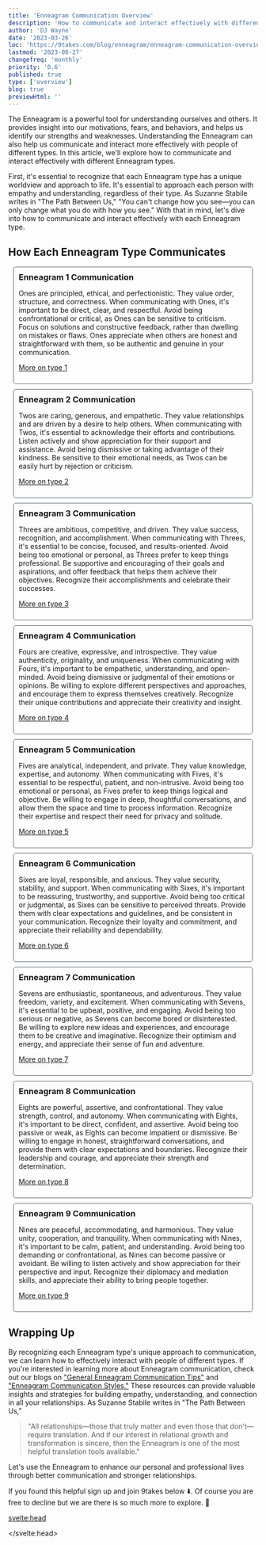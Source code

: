 ```yaml
---
title: 'Enneagram Communication Overview'
description: 'How to communicate and interact effectively with different Enneagram types'
author: 'DJ Wayne'
date: '2023-03-26'
loc: 'https://9takes.com/blog/enneagram/enneagram-communication-overview'
lastmod: '2023-08-27'
changefreq: 'monthly'
priority: '0.6'
published: true
type: ['overview']
blog: true
previewHtml: ''
---
```


<script>
	import MarqueeHorizontal from "../../lib/components/atoms/MarqueeHorizontal.svelte";
</script>

<p class="firstLetter">The Enneagram is a powerful tool for understanding ourselves and others. It provides insight into our motivations, fears, and behaviors, and helps us identify our strengths and weaknesses. Understanding the Enneagram can also help us communicate and interact more effectively with people of different types. In this article, we'll explore how to communicate and interact effectively with different Enneagram types.</p>

First, it's essential to recognize that each Enneagram type has a unique worldview and approach to life. It's essential to approach each person with empathy and understanding, regardless of their type. As Suzanne Stabile writes in "The Path Between Us," "You can't change how you see—you can only change what you do with how you see." With that in mind, let's dive into how to communicate and interact effectively with each Enneagram type.

## How Each Enneagram Type Communicates

<article class="section-content">

<h3>Enneagram 1 Communication</h3>

Ones are principled, ethical, and perfectionistic. They value order, structure, and correctness. When communicating with Ones, it's important to be direct, clear, and respectful. Avoid being confrontational or critical, as Ones can be sensitive to criticism. Focus on solutions and constructive feedback, rather than dwelling on mistakes or flaws. Ones appreciate when others are honest and straightforward with them, so be authentic and genuine in your communication.

[More on type 1](/blog/enneagram/enneagram-type-1)

</article>

<article class="section-content">

<h3>Enneagram 2 Communication</h3>

Twos are caring, generous, and empathetic. They value relationships and are driven by a desire to help others. When communicating with Twos, it's essential to acknowledge their efforts and contributions. Listen actively and show appreciation for their support and assistance. Avoid being dismissive or taking advantage of their kindness. Be sensitive to their emotional needs, as Twos can be easily hurt by rejection or criticism.

[More on type 2](/blog/enneagram/enneagram-type-2)

</article>

<article class="section-content">

<h3>Enneagram 3 Communication</h3>

Threes are ambitious, competitive, and driven. They value success, recognition, and accomplishment. When communicating with Threes, it's essential to be concise, focused, and results-oriented. Avoid being too emotional or personal, as Threes prefer to keep things professional. Be supportive and encouraging of their goals and aspirations, and offer feedback that helps them achieve their objectives. Recognize their accomplishments and celebrate their successes.

[More on type 3](/blog/enneagram/enneagram-type-3)

</article>

<article class="section-content">

<h3>Enneagram 4 Communication</h3>

Fours are creative, expressive, and introspective. They value authenticity, originality, and uniqueness. When communicating with Fours, it's important to be empathetic, understanding, and open-minded. Avoid being dismissive or judgmental of their emotions or opinions. Be willing to explore different perspectives and approaches, and encourage them to express themselves creatively. Recognize their unique contributions and appreciate their creativity and insight.

[More on type 4](/blog/enneagram/enneagram-type-4)

</article>

<div>
<MarqueeHorizontal displayList={[{name: 'at a party', link: '/blog/enneagram/enneagram-types-at-party'}, {name: 'in stress', link: '/blog/enneagram/enneagram-types-in-stress'}, {name: 'being ghosted', link: '/blog/enneagram/enneagram-types-being-ghosted'}, {name: 'strengths and weaknesses', link: '/blog/enneagram/enneagram-strengths-and-weaknesses'}, {name: 'communication styles', link: '/blog/enneagram/enneagram-communication-styles'} ]} />
</div>

<article class="section-content">

<h3>Enneagram 5 Communication</h3>

Fives are analytical, independent, and private. They value knowledge, expertise, and autonomy. When communicating with Fives, it's essential to be respectful, patient, and non-intrusive. Avoid being too emotional or personal, as Fives prefer to keep things logical and objective. Be willing to engage in deep, thoughtful conversations, and allow them the space and time to process information. Recognize their expertise and respect their need for privacy and solitude.

[More on type 5](/blog/enneagram/enneagram-type-5)

</article>

<article class="section-content">

<h3>Enneagram 6 Communication</h3>

Sixes are loyal, responsible, and anxious. They value security, stability, and support. When communicating with Sixes, it's important to be reassuring, trustworthy, and supportive. Avoid being too critical or judgmental, as Sixes can be sensitive to perceived threats. Provide them with clear expectations and guidelines, and be consistent in your communication. Recognize their loyalty and commitment, and appreciate their reliability and dependability.

[More on type 6](/blog/enneagram/enneagram-type-6)

</article>

<article class="section-content">

<h3>Enneagram 7 Communication</h3>

Sevens are enthusiastic, spontaneous, and adventurous. They value freedom, variety, and excitement. When communicating with Sevens, it's essential to be upbeat, positive, and engaging. Avoid being too serious or negative, as Sevens can become bored or disinterested. Be willing to explore new ideas and experiences, and encourage them to be creative and imaginative. Recognize their optimism and energy, and appreciate their sense of fun and adventure.

[More on type 7](/blog/enneagram/enneagram-type-7)

</article>

<article class="section-content">

<h3>Enneagram 8 Communication</h3>

Eights are powerful, assertive, and confrontational. They value strength, control, and autonomy. When communicating with Eights, it's important to be direct, confident, and assertive. Avoid being too passive or weak, as Eights can become impatient or dismissive. Be willing to engage in honest, straightforward conversations, and provide them with clear expectations and boundaries. Recognize their leadership and courage, and appreciate their strength and determination.

[More on type 8](/blog/enneagram/enneagram-type-8)

</article>

<article class="section-content">

<h3>Enneagram 9 Communication</h3>

Nines are peaceful, accommodating, and harmonious. They value unity, cooperation, and tranquility. When communicating with Nines, it's important to be calm, patient, and understanding. Avoid being too demanding or confrontational, as Nines can become passive or avoidant. Be willing to listen actively and show appreciation for their perspective and input. Recognize their diplomacy and mediation skills, and appreciate their ability to bring people together.

[More on type 9](/blog/enneagram/enneagram-type-9)

</article>

## Wrapping Up

By recognizing each Enneagram type's unique approach to communication, we can learn how to effectively interact with people of different types. If you're interested in learning more about Enneagram communication, check out our blogs on <a href="enneagram-communication-tips" >"General Enneagram Communication Tips"</a> and <a href="enneagram-communication-styles" >"Enneagram Communication Styles."</a> These resources can provide valuable insights and strategies for building empathy, understanding, and connection in all your relationships. As Suzanne Stabile writes in "The Path Between Us,"

> "All relationships—those that truly matter and even those that don't—require translation. And if our interest in relational growth and transformation is sincere, then the Enneagram is one of the most helpful translation tools available."

Let's use the Enneagram to enhance our personal and professional lives through better communication and stronger relationships.

If you found this helpful sign up and join 9takes below ⬇️. Of course you are free to decline but we are there is so much more to explore. 🚀

<svelte:head>

<script type="application/ld+json">
{
  "@context": "http://schema.org",
  "@graph": [
    {
      "@type": "Article",
      "articleBody": "The Enneagram is a powerful tool for understanding ourselves and others. It provides insight into our motivations, fears, and behaviors, and helps us identify our strengths and weaknesses. Understanding the Enneagram can also help us communicate and interact more effectively with people of different types. In this article, we'll explore how to communicate and interact effectively with different Enneagram types. First, it's essential to recognize that each Enneagram type has a unique worldview and approach to life. It's essential to approach each person with empathy and understanding, regardless of their type. As Suzanne Stabile writes in 'The Path Between Us,'' 'You can't change how you see—you can only change what you do with how you see.' With that in mind, let's dive into how to communicate and interact effectively with each Enneagram type.",
      "creator" : ["DJ Wayne"],
      "author": {
        "@type": "Person",
        "name": "DJ Wayne",
        "sameAs": ["https://www.instagram.com/djwayne3/", "https://www.youtube.com/@djwayne3", "https://www.linkedin.com/in/davidtwayne/", "https://twitter.com/djwayne3"
        ]
      },
      "dateModified": {
        "@type": "Date",
        "@value": "2023-08-27"
      },
      "datePublished": {
        "@type": "Date",
        "@value": "2023-03-25"
      },
      "description": "Learn how to effectively communicate and interact with different Enneagram types. This article provides valuable insights and strategies for building empathy, understanding, and connection in all your relationships.",
      "headline": "How to communicate and interact effectively with different Enneagram types",
      "mainEntityOfPage": {
        "@type": "WebPage",
        "url": "https://9takes.com/blog/enneagram/communication-overview"
      },
      "mentions": {
        "@type": "Thing",
        "name": "Enneagram"
      },
      "publisher": {
        "@type": "Organization",
        "sameAs": ["https://www.instagram.com/9takesdotcom/", "https://twitter.com/9takesdotcom"],
        "logo": {
          "@type": "ImageObject",
          "url": "https://9takes.com/brand/darkRubix.png"
        },
        "name": "9takes"
      }
    },
    {
      "@type": "Person",
      "jobTitle": "Author",
      "name": "Suzanne Stabile",
      "description": "Suzanne Stabile is a highly sought after speaker and teacher, known for her engaging laugh, personal vulnerability, and creative approach to Enneagram instruction. As an internationally recognized Enneagram Master, Suzanne has conducted over 500 Enneagram workshops over the past 25 years.",
      "sameAs": [
        {
          "@id": "https://www.instagram.com/suzannestabile/"
        },
        {
          "@id": "https://twitter.com/SuzanneStabile"
        },
        {
          "@id": "https://suzannestabile.com/"
        }
      ],
      "url": "https://suzannestabile.com/"
    }
  ]
}
</script>

</svelte:head>

<style lang="scss">
article {
    border: 1px solid #52616b;
    margin-top: 1rem;
    padding: 1rem;
    border-radius: 5px;
  }
  .accordion {
    color: #444;
    cursor: pointer;
    padding: 0.5rem;
    border: none;
    text-align: left;
    outline: none;
    font-size: 15px;
    transition: 0.4s;
  }

  .accordion:hover {
    background-color: var(--color-theme-purple-v);
    color: var(--color-theme-purple);
  }

  /*.panel:hover {
    background-color: #ccc;
}*/

  .panel {
    padding: 18px;
    /*display: none;*/
    background-color: white;
    overflow: hidden;
  }
  @import '../../scss/index.scss';

    h4, h3 {
          margin: 0;
    }
    .section-main {
        display: flex;
        justify-content: center;
        align-items: center;
    }

    .section-content {
        /*border-right: 4px solid slategrey;*/
        margin: 10px;
        padding: 10px;
        transition: transform .7s ease-in-out;
        flex: 1;
    }

    .section-meta {
        margin: 10px;
        padding: 10px;
        /*transform: rotate(90deg);*/
        /*transition: transform .7s ease-in-out;*/
        transition: all 1s ease-in-out;
        text-overflow: ellipsis;
        /*max-width: 10rem;*/
        max-height: 10rem;
        overflow: hidden;
        transition-timing-function: linear;
        display: flex;
        align-items: center;
        flex-direction: column;
        width: 10%;
        border: var(--classic-border);
        border-radius: 5px;
    }
    .border {
        border-left: 4px solid slategrey;

    }

    .section-meta:hover {
        /*transform: rotate(360deg);*/
        max-width: 100%;
        /*max-height: 100%;*/
        overflow-y: scroll;
        margin-left: 10px;
        display: flex;
        width: 20%;
        align-items: center;
        flex-direction: column;
        /*transform: scale(1.1);*/
    }

    .section-meta:hover:hover:after {
        overflow-y: scroll;
    }
     .section-meta:hover:after {
        overflow-y: scroll;
    }

    .a-type {
        /*background-color: hsl(222, 15%, 19%);*/
        border: var(--classic-border);
        border-radius: 5px;
        padding: 10px 20px;
        color: #000000B3;
        font-size: 16px;
        margin: 1rem;
        padding: 0.4rem;
        white-space: nowrap;
        min-width: 85px;
        min-height: 35px;
        text-align: center;
    }

    aside::-webkit-scrollbar {
        width: 4px;
    }

    aside::-webkit-scrollbar-track {
        box-shadow: 0 0 4px slategrey;
    }

    aside::-webkit-scrollbar-thumb {
        background-color: slategrey;
        /*outline: .5px solid slategrey;*/
    }

    @media all and (max-width: 576px) {
        .section-main {
            display: block;
        }

        .section-content {
            /*border-right: 4px solid slategrey;*/
            margin: 10px;
            padding: 10px;
            /*transition: transform .7s ease-in-out;*/
            /*flex: 1;*/
        }

        .section-meta {
            margin: 10px;
            padding: 10px;
            /*transform: rotate(90deg);*/
            /*transition: transform .7s ease-in-out;*/
            transition: all 1s ease-in-out;
            text-overflow: ellipsis;
            /*max-width: 10rem;*/
            max-height: none;
            overflow: hidden;
            transition-timing-function: linear;
            display: flex;

            width: 100%;
            margin-bottom: 2rem;
        }

    }
</style>
